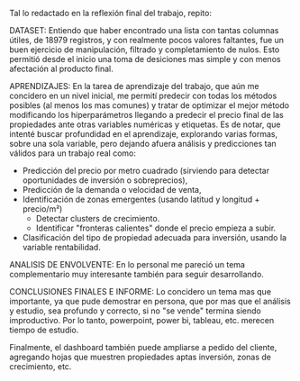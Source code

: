Tal lo redactado en la reflexión final del trabajo, repito:

DATASET: Entiendo que haber encontrado una lista con tantas columnas útiles, de 18979 registros, y con realmente pocos valores faltantes, fue un buen ejercicio de manipulación, filtrado y completamiento de nulos. Esto permitió desde el inicio una toma de desiciones mas simple y con menos afectación al producto final.

APRENDIZAJES: En la tarea de aprendizaje del trabajo, que aún me concidero en un nivel inicial, me permití predecir con todas los métodos posibles (al menos los mas comunes) y tratar de optimizar el mejor método modificando los hiperparámetros llegando a predecir el precio final de las propiedades ante otras variables numéricas y etiquetas. Es de notar, que intenté buscar profundidad en el aprendizaje, explorando varias formas, sobre una sola variable, pero dejando afuera análisis y predicciones tan válidos para un trabajo real como:

  * Predicción del precio por metro cuadrado (sirviendo para detectar oportunidades de inversión o sobreprecios),
  * Predicción de la demanda o velocidad de venta,
  * Identificación de zonas emergentes (usando latitud y longitud + precio/m²)
    - Detectar clusters de crecimiento.
    - Identificar "fronteras calientes" donde el precio empieza a subir.
  * Clasificación del tipo de propiedad adecuada para inversión, usando la variable rentabilidad.
    
ANALISIS DE ENVOLVENTE: En lo personal me pareció un tema complementario muy interesante también para seguir desarrollando.

CONCLUSIONES FINALES E INFORME: Lo concidero un tema mas que importante, ya que pude demostrar en persona, que por mas que el análisis y estudio, sea profundo y correcto, si no "se vende" termina siendo improductivo. Por lo tanto, powerpoint, power bi, tableau, etc. merecen tiempo de estudio.

Finalmente, el dashboard también puede ampliarse a pedido del cliente, agregando hojas que muestren propiedades aptas inversión, zonas de crecimiento, etc.
